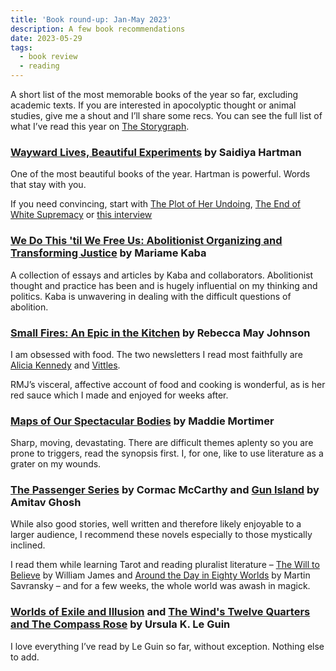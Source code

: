 ```yaml
---
title: 'Book round-up: Jan-May 2023'
description: A few book recommendations   
date: 2023-05-29
tags:
  - book review 
  - reading
---
```


A short list of the most memorable books of the year so far, excluding academic texts. If you are interested in apocolyptic thought or animal studies, give me a shout and I’ll share some recs. You can see the full list of what I’ve read this year on [The Storygraph](https://app.thestorygraph.com/books-read/soniaturcotte?year=2023).


### [Wayward Lives, Beautiful Experiments](https://app.thestorygraph.com/books/ec237398-e980-4326-96e5-72419947dfe9) by Saidiya Hartman

One of the most beautiful books of the year. Hartman is powerful. Words that stay with you. 

If you need convincing, start with [The Plot of Her Undoing](https://static1.squarespace.com/static/5c805bf0d86cc90a02b81cdc/t/5db8b219a910fa05af05dbf4/1572385305368/NotesOnFeminism-2_SaidiyaHartman.pdf), [The End of White Supremacy](https://bombmagazine.org/articles/the-end-of-white-supremacy-an-american-romance/) or [this interview](https://thecreativeindependent.com/people/saidiya-hartman-on-working-with-archives/)

### [We Do This 'til We Free Us: Abolitionist Organizing and Transforming Justice](https://app.thestorygraph.com/books/13c6d82e-e1eb-4c9d-b31d-fc2fbd21f80a) by Mariame Kaba

A collection of essays and articles by Kaba and collaborators. Abolitionist thought and practice has been and is hugely influential on my thinking and politics. Kaba is unwavering in dealing with the difficult questions of abolition.  

### [Small Fires: An Epic in the Kitchen](https://app.thestorygraph.com/books/4d84cf99-722b-429c-ba4a-d06dcc5f3fb1) by Rebecca May Johnson

I am obsessed with food. The two newsletters I read most faithfully are [Alicia Kennedy](https://www.aliciakennedy.news/) and [Vittles](https://vittles.substack.com/).

RMJ’s visceral, affective account of food and cooking is wonderful, as is her red sauce which I made and enjoyed for weeks after. 



### [Maps of Our Spectacular Bodies](https://app.thestorygraph.com/books/cd8072ab-b78e-4f07-b4b3-9d3a9e2b7543) by Maddie Mortimer

Sharp, moving, devastating. There are difficult themes aplenty so you are prone to triggers, read the synopsis first. I, for one, like to use literature as a grater on my wounds. 

### [The Passenger Series](https://app.thestorygraph.com/series/1259033) by Cormac McCarthy and [Gun Island](https://app.thestorygraph.com/books/5aecee42-18cf-4c71-a1bb-d0d206dca248) by Amitav Ghosh

While also good stories, well written and therefore likely enjoyable to a larger audience, I recommend these novels especially to those mystically inclined. 

I read them while learning Tarot and reading pluralist literature – [The Will to Believe](https://www.gutenberg.org/files/26659/26659-h/26659-h.htm) by William James and [Around the Day in Eighty Worlds](https://www.dukeupress.edu/around-the-day-in-eighty-worlds) by Martin Savransky – and for a few weeks, the whole world was awash in magick.

### [Worlds of Exile and Illusion](https://app.thestorygraph.com/books/4b2cc41e-72b2-48cf-93a3-d78e1e70072e) and [The Wind's Twelve Quarters and The Compass Rose](https://app.thestorygraph.com/books/3445ee68-6a88-46f3-93de-307c5e0597cb) by Ursula K. Le Guin

I love everything I’ve read by Le Guin so far, without exception. Nothing else to add.